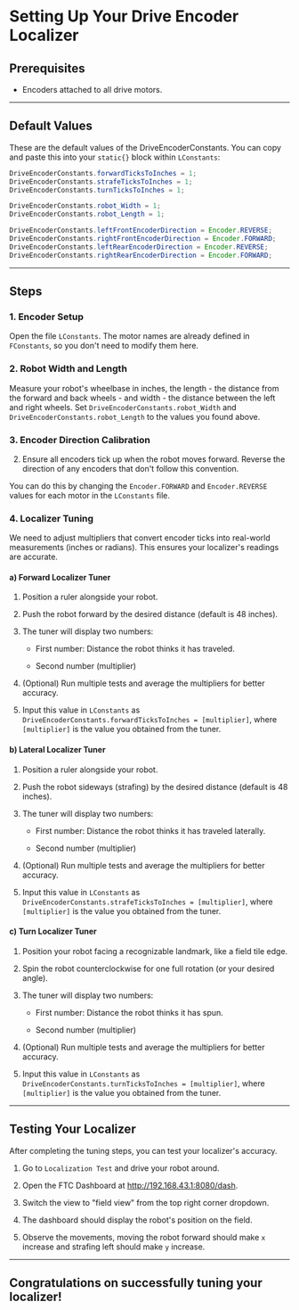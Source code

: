 # Setting Up Your Drive Encoder Localizer

## Prerequisites
* Encoders attached to all drive motors.

---

## Default Values
These are the default values of the DriveEncoderConstants. You can copy and paste this into your `static{}` block within `LConstants`:
```java
DriveEncoderConstants.forwardTicksToInches = 1;
DriveEncoderConstants.strafeTicksToInches = 1;
DriveEncoderConstants.turnTicksToInches = 1;

DriveEncoderConstants.robot_Width = 1;
DriveEncoderConstants.robot_Length = 1;

DriveEncoderConstants.leftFrontEncoderDirection = Encoder.REVERSE;
DriveEncoderConstants.rightFrontEncoderDirection = Encoder.FORWARD;
DriveEncoderConstants.leftRearEncoderDirection = Encoder.REVERSE;
DriveEncoderConstants.rightRearEncoderDirection = Encoder.FORWARD;
```

---

## Steps 
### 1. Encoder Setup

Open the file `LConstants`. The motor names are already defined in `FConstants`, so you don't need to modify them here.

### 2. Robot Width and Length

Measure your robot's wheelbase in inches, the length - the distance from the forward and back wheels - and width - the distance between the left and right wheels.
Set `DriveEncoderConstants.robot_Width` and `DriveEncoderConstants.robot_Length` to the values you found above.

### 3. Encoder Direction Calibration

2. Ensure all encoders tick up when the robot moves forward. Reverse the direction of any encoders that don't follow this convention.

You can do this by changing the `Encoder.FORWARD` and `Encoder.REVERSE` values for each motor in the `LConstants` file.

### 4. Localizer Tuning

We need to adjust multipliers that convert encoder ticks into real-world measurements (inches or radians). This ensures your localizer's readings are accurate.

#### a) Forward Localizer Tuner

1. Position a ruler alongside your robot.

2. Push the robot forward by the desired distance (default is 48 inches).

3. The tuner will display two numbers:

   * First number: Distance the robot thinks it has traveled.

   * Second number (multiplier)

4. (Optional) Run multiple tests and average the multipliers for better accuracy.
5. Input this value in `LConstants` as `DriveEncoderConstants.forwardTicksToInches = [multiplier]`, where `[multiplier]` is the value you obtained from the tuner.

#### b) Lateral Localizer Tuner

1. Position a ruler alongside your robot.

2. Push the robot sideways (strafing) by the desired distance (default is 48 inches).

3. The tuner will display two numbers:

   * First number: Distance the robot thinks it has traveled laterally.

   * Second number (multiplier)

4. (Optional) Run multiple tests and average the multipliers for better accuracy.
5. Input this value in `LConstants` as `DriveEncoderConstants.strafeTicksToInches = [multiplier]`, where `[multiplier]` is the value you obtained from the tuner.

#### c) Turn Localizer Tuner

1. Position your robot facing a recognizable landmark, like a field tile edge.

2. Spin the robot counterclockwise for one full rotation (or your desired angle).

3. The tuner will display two numbers:

   * First number: Distance the robot thinks it has spun.

   * Second number (multiplier)

4. (Optional) Run multiple tests and average the multipliers for better accuracy.
5. Input this value in `LConstants` as `DriveEncoderConstants.turnTicksToInches = [multiplier]`, where `[multiplier]` is the value you obtained from the tuner.

---

## Testing Your Localizer

After completing the tuning steps, you can test your localizer's accuracy.

1. Go to `Localization Test` and drive your robot around.

2. Open the FTC Dashboard at http://192.168.43.1:8080/dash.

3. Switch the view to "field view" from the top right corner dropdown.

4. The dashboard should display the robot's position on the field. 

5. Observe the movements, moving the robot forward should make `x` increase and strafing left should make `y` increase.

--- 

## Congratulations on successfully tuning your localizer!
